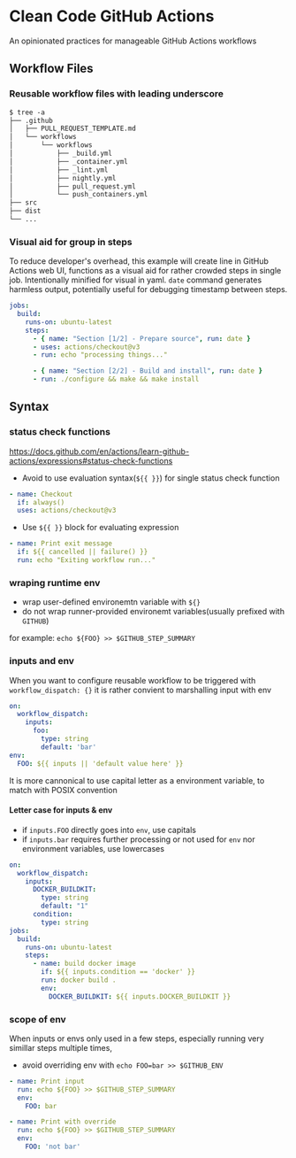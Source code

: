 # Clean Code GitHub Actions

An opinionated practices for manageable GitHub Actions workflows

## Workflow Files

### Reusable workflow files with leading underscore

```txt
$ tree -a
├── .github
│   ├── PULL_REQUEST_TEMPLATE.md
│   └── workflows
│       └── workflows
│           ├── _build.yml
│           ├── _container.yml
│           ├── _lint.yml
│           ├── nightly.yml
│           ├── pull_request.yml
│           └── push_containers.yml
├── src
├── dist
└── ...
```

### Visual aid for group in steps

To reduce developer's overhead, this example will create line in GitHub Actions web UI, functions as a visual aid for rather crowded steps in single job. Intentionally minified for visual in yaml. `date` command generates harmless output, potentially useful for debugging timestamp between steps.

```yaml
jobs:
  build:
    runs-on: ubuntu-latest
    steps:
      - { name: "Section [1/2] - Prepare source", run: date }
      - uses: actions/checkout@v3
      - run: echo "processing things..."

      - { name: "Section [2/2] - Build and install", run: date }
      - run: ./configure && make && make install
```

## Syntax

### status check functions

https://docs.github.com/en/actions/learn-github-actions/expressions#status-check-functions

- Avoid to use evaluation syntax(`${{ }}`) for single status check function

```yaml
- name: Checkout
  if: always()
  uses: actions/checkout@v3
```

- Use `${{ }}` block for evaluating expression

```yaml
- name: Print exit message
  if: ${{ cancelled || failure() }}
  run: echo "Exiting workflow run..."
```

### wraping runtime env

- wrap user-defined environemtn variable with `${}`
- do not wrap runner-provided environemt variables(usually prefixed with `GITHUB`)

for example: `echo ${FOO} >> $GITHUB_STEP_SUMMARY`

### inputs and env 

When you want to configure reusable workflow to be triggered with `workflow_dispatch: {}`
it is rather convient to marshalling input with env

```yaml
on:
  workflow_dispatch:
    inputs:
      foo:
        type: string
        default: 'bar'
env:
  FOO: ${{ inputs || 'default value here' }}
```

It is more cannonical to use capital letter as a environment variable, to match with POSIX convention

#### Letter case for inputs & env

- if `inputs.FOO` directly goes into `env`, use capitals
- if `inputs.bar` requires further processing or not used for `env` nor environment variables, use lowercases

```yaml
on:
  workflow_dispatch:
    inputs:
      DOCKER_BUILDKIT:
        type: string
        default: "1"
      condition:
        type: string
jobs:
  build:
    runs-on: ubuntu-latest
    steps:
      - name: build docker image
        if: ${{ inputs.condition == 'docker' }}
        run: docker build .
        env:
          DOCKER_BUILDKIT: ${{ inputs.DOCKER_BUILDKIT }}
```

### scope of env

When inputs or envs only used in a few steps, especially running very simillar steps multiple times,

- avoid overriding env with `echo FOO=bar >> $GITHUB_ENV`

```yaml
- name: Print input
  run: echo ${FOO} >> $GITHUB_STEP_SUMMARY
  env:
    FOO: bar

- name: Print with override
  run: echo ${FOO} >> $GITHUB_STEP_SUMMARY
  env:
    FOO: 'not bar'

